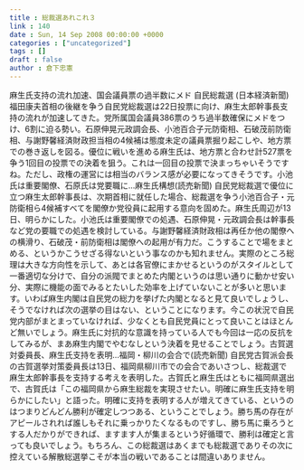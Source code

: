 ```yaml
---
title : 総裁選あれこれ３
link : 140
date : Sun, 14 Sep 2008 00:00:00 +0000
categories : ["uncategorized"]
tags : []
draft : false
author : 倉下忠憲
---
```


麻生氏支持の流れ加速、国会議員票の過半数にメド 自民総裁選 (日本経済新聞) 福田康夫首相の後継を争う自民党総裁選は22日投票に向け、麻生太郎幹事長支持の流れが加速してきた。党所属国会議員386票のうち過半数確保にメドをつけ、6割に迫る勢い。石原伸晃元政調会長、小池百合子元防衛相、石破茂前防衛相、与謝野馨経済財政担当相の4候補は態度未定の議員票掘り起こしや、地方票での巻き返しを図る。優位に戦いを進める麻生氏は、地方票と合わせ計527票を争う1回目の投票での決着を狙う。これは一回目の投票で決まっちゃいそうですね。ただし、政権の運営には相当のバランス感が必要になってきそうです。小池氏は重要閣僚、石原氏は党要職に...麻生氏構想(読売新聞) 自民党総裁選で優位に立つ麻生太郎幹事長は、次期首相に就任した場合、総裁選を争う小池百合子・元防衛相ら4候補すべてを閣僚か党役員に起用する意向を固めた。麻生氏周辺が13日、明らかにした。小池氏は重要閣僚での処遇、石原伸晃・元政調会長は幹事長など党の要職での処遇を検討している。与謝野馨経済財政相は再任か他の閣僚への横滑り、石破茂・前防衛相は閣僚への起用が有力だ。こうすることで場をまとめる、というかこうせざる得ないという事なのかも知れません。実際のところ総理は大きな方向性を示して、あとは各官僚にまかせるというのがスタイルとして一番適切な分けで、自分の派閥でまとめた内閣というのは思い通りに動かせ安い分、実際に機能の面でみるとたいした効率を上げていないことが多いと思います。いわば麻生内閣は自民党の総力を挙げた内閣となると見て良いでしょうし、そうでなければ次の選挙の目はない、ということになります。今この状況で自民党内部がまとまっていなければ、少なくとも自民党員にとって良いことはほとんど無いでしょう。麻生氏に対抗的な意識を持っている人でも今回は一応の反抗をしてみるが、まあ麻生内閣でやむなしという決着を見せることでしょう。古賀選対委員長、麻生氏支持を表明...福岡・柳川の会合で(読売新聞) 自民党古賀派会長の古賀選挙対策委員長は13日、福岡県柳川市での会合であいさつし、総裁選で麻生太郎幹事長を支持する考えを表明した。古賀氏と麻生氏はともに福岡県選出で、古賀氏は「この福岡県から麻生総裁を実現させたい。明確に麻生氏支持を明らかにしたい」と語った。明確に支持を表明する人が増えてきている、というのはつまりどんどん勝利が確定しつつある、ということでしょう。勝ち馬の存在がアピールされれば誰しもそれに乗っかりたくなるものですし、勝ち馬に乗ろうとする人だかりができれば、ますます人が集まるという好循環で、勝利は確定と言っても良いでしょう。もちろん、この総裁選はあくまでも総裁選でありその次に控えている解散総選挙こそが本当の戦いであることは間違いありません。
